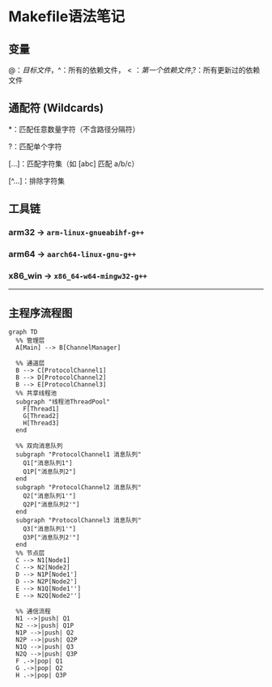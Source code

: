 Makefile语法笔记
=====================

变量
-------------------
$@：目标文件，$^：所有的依赖文件，$<：第一个依赖文件,$?：所有更新过的依赖文件

通配符 (Wildcards)
-------------------
*：匹配任意数量字符（不含路径分隔符）

?：匹配单个字符

[...]：匹配字符集（如 [abc] 匹配 a/b/c）

[^...]：排除字符集


工具链
-------------------
### arm32    -> `arm-linux-gnueabihf-g++`
### arm64    -> `aarch64-linux-gnu-g++`
### x86_win  -> `x86_64-w64-mingw32-g++`

-----
## 主程序流程图

```mermaid
graph TD
  %% 管理层
  A[Main] --> B[ChannelManager]
  
  %% 通道层
  B --> C[ProtocolChannel1]
  B --> D[ProtocolChannel2]
  B --> E[ProtocolChannel3]
  %% 共享线程池
  subgraph "线程池ThreadPool"
    F[Thread1]
    G[Thread2]
    H[Thread3]
  end

  %% 双向消息队列
  subgraph "ProtocolChannel1 消息队列"
    Q1["消息队列1"]
    Q1P["消息队列2"]
  end
  subgraph "ProtocolChannel2 消息队列"
    Q2["消息队列1'"]
    Q2P["消息队列2'"]
  end
  subgraph "ProtocolChannel3 消息队列"
    Q3["消息队列1'"]
    Q3P["消息队列2'"]
  end
  %% 节点层
  C --> N1[Node1]
  C --> N2[Node2]
  D --> N1P[Node1']
  D --> N2P[Node2']
  E --> N1Q[Node1'']
  E --> N2Q[Node2'']

  %% 通信流程
  N1 -->|push| Q1
  N2 -->|push| Q1P
  N1P -->|push| Q2
  N2P -->|push| Q2P
  N1Q -->|push| Q3
  N2Q -->|push| Q3P
  F .->|pop| Q1
  G .->|pop| Q2
  H .->|pop| Q3P
```